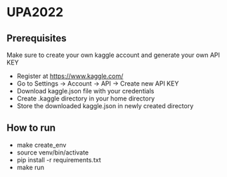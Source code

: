 # UPA2022

## Prerequisites 

Make sure to create your own kaggle account and generate your own API KEY
- Register at https://www.kaggle.com/
- Go to Settings -> Account -> API -> Create new API KEY
- Download kaggle.json file with your credentials
- Create .kaggle directory in your home directory
- Store the downloaded kaggle.json in newly created directory

## How to run

- make create_env
- source venv/bin/activate
- pip install -r requirements.txt
- make run
